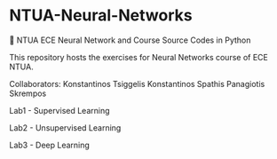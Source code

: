 # NTUA-Neural-Networks
💭 NTUA ECE Neural Network and Course Source Codes in Python

This repository hosts the exercises for Neural Networks course of ECE NTUA.

Collaborators:
Konstantinos Tsiggelis
Konstantinos Spathis
Panagiotis Skrempos

Lab1 - Supervised Learning

Lab2 - Unsupervised Learning

Lab3 - Deep Learning
